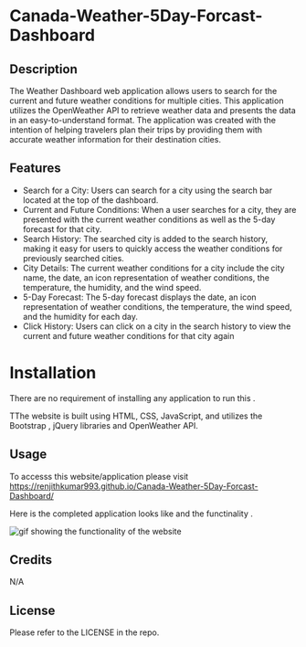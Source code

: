 # Canada-Weather-5Day-Forcast-Dashboard

## Description
The Weather Dashboard web application allows users to search for the current and future weather conditions for multiple cities. This application utilizes the OpenWeather API to retrieve weather data and presents the data in an easy-to-understand format. The application was created with the intention of helping travelers plan their trips by providing them with accurate weather information for their destination cities.

## Features
* Search for a City: Users can search for a city using the search bar located at the top of the dashboard.
* Current and Future Conditions: When a user searches for a city, they are presented with the current weather conditions as well as the 5-day forecast for that city.
* Search History: The searched city is added to the search history, making it easy for users to quickly access the weather conditions for previously searched cities.
* City Details: The current weather conditions for a city include the city name, the date, an icon representation of weather conditions, the temperature, the humidity, and the wind speed.
* 5-Day Forecast: The 5-day forecast displays the date, an icon representation of weather conditions, the temperature, the wind speed, and the humidity for each day.
* Click History: Users can click on a city in the search history to view the current and future weather conditions for that city again

# Installation
There are no requirement of installing any application to run this .

TThe website is built using HTML, CSS, JavaScript, and utilizes the Bootstrap , jQuery libraries and OpenWeather API.

## Usage
To accesss this website/application please visit https://renjithkumar993.github.io/Canada-Weather-5Day-Forcast-Dashboard/

Here is the completed application looks like and the functinality .

![gif showing the functionality of the website](./assets/application%20functionality.gif)


## Credits
N/A

## License
Please refer to the LICENSE in the repo.